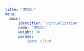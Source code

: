 ```yaml
---
title: "虚拟化"
menu:
  main:
      identifier: "virtualization"
      name: "虚拟化"
      weight: 30
      params:
          icon: cloud
---
```

